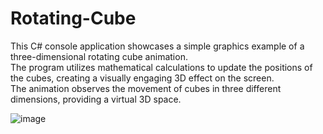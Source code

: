 # Rotating-Cube

This C# console application showcases a simple graphics example of a three-dimensional rotating cube animation. <br>
The program utilizes mathematical calculations to update the positions of the cubes, creating a visually engaging 3D effect on the screen. <br>
The animation observes the movement of cubes in three different dimensions, providing a virtual 3D space. 

![image](https://github.com/yusufcelik1/Rotating-Cube/assets/57891856/7986d798-88f7-4b24-998e-11951134ec65)

